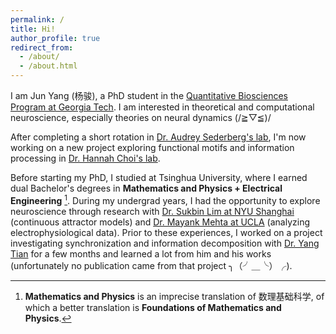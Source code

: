 ```yaml
---
permalink: /
title: Hi!
author_profile: true
redirect_from: 
  - /about/
  - /about.html
---
```


I am Jun Yang (杨骏), a PhD student in the [Quantitative Biosciences Program at Georgia Tech](https://www.qbios.gatech.edu/). I am interested in theoretical and computational neuroscience, especially theories on neural dynamics (/≧▽≦)/

After completing a short rotation in [Dr. Audrey Sederberg's lab](https://sites.gatech.edu/sederberg/), I'm now working on a new project exploring functional motifs and information processing in [Dr. Hannah Choi's lab](https://hannahchoi.math.gatech.edu/people/about-hannah-choi/).

Before starting my PhD, I studied at Tsinghua University, where I earned dual Bachelor's degrees in **Mathematics and Physics + Electrical Engineering** [^1]. During my undergrad years, I had the opportunity to explore neuroscience through research with [Dr. Sukbin Lim at NYU Shanghai](https://shanghai.nyu.edu/academics/faculty/directory/sukbin-lim) (continuous attractor models) and [Dr. Mayank Mehta at UCLA](https://mayank.pa.ucla.edu/) (analyzing electrophysiological data). Prior to these experiences, I worked on a project investigating synchronization and information decomposition with [Dr. Yang Tian](https://doloming.github.io/yangtian.github.io/index.html#about) for a few months and learned a lot from him and his works (unfortunately no publication came from that project ╮（╯＿╰）╭).

[^1]: **Mathematics and Physics** is an imprecise translation of 数理基础科学, of which a better translation is **Foundations of Mathematics and Physics**.
